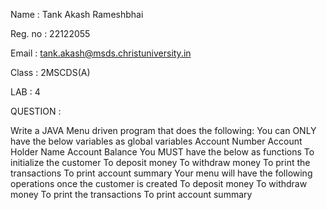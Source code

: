 Name : Tank Akash Rameshbhai 


Reg. no : 22122055 


Email : tank.akash@msds.christuniversity.in 


Class : 2MSCDS(A)


LAB : 4



QUESTION : 

Write a JAVA Menu driven program that does the following:
You can ONLY have the below variables as global variables
Account Number
Account Holder Name
Account Balance
You MUST have the below as functions
To initialize the customer
To deposit money
To withdraw money
To print the transactions
To print account summary
Your menu will have the following operations once the customer is created
To deposit money
To withdraw money
To print the transactions
To print account summary
